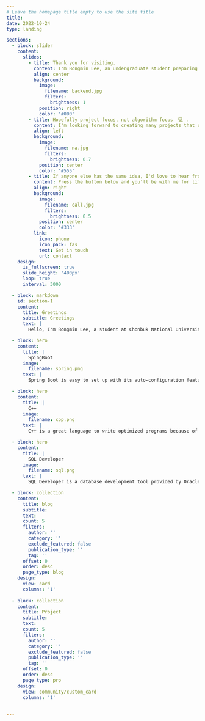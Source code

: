 ```yaml
---
# Leave the homepage title empty to use the site title
title:
date: 2022-10-24
type: landing

sections:
  - block: slider
    content:
      slides:
        - title: Thank you for visiting.
          content: I'm Bongmin Lee, an undergraduate student preparing to become a backend developer.
          align: center
          background:
            image:
              filename: backend.jpg
              filters:
                brightness: 1
            position: right
            color: '#000'
        - title: Hopefully project focus, not algorithm focus  💻 .
          content: I'm looking forward to creating many projects that utilize open source.
          align: left
          background:
            image:
              filename: na.jpg
              filters:
                brightness: 0.7
            position: center
            color: '#555'
        - title: If anyone else has the same idea, I'd love to hear from you.
          content: Press the button below and you'll be with me for life...
          align: right
          background:
            image:
              filename: call.jpg
              filters:
                brightness: 0.5
            position: center
            color: '#333'
          link:
            icon: phone
            icon_pack: fas
            text: Get in touch
            url: contact
    design:
      is_fullscreen: true
      slide_height: '400px'
      loop: true
      interval: 3000

  - block: markdown
    id: section-1
    content:
      title: Greetings
      subtitle: Greetings
      text: |
        Hello, I'm Bongmin Lee, a student at Chonbuk National University. I am currently studying Spring Boot and networking, and my favorite language is C++. I apologize for not being able to upload the project code due to USB issue. I will upload them as soon as possible.

  - block: hero
    content:
      title: |
        SpingBoot 
      image:
        filename: spring.png
      text: |
        Spring Boot is easy to set up with its auto-configuration features, easy to deploy with its built-in web server, and is well-suited for developing microservice architectures and supported by a large community.

  - block: hero
    content:
      title: |
        C++ 
      image:
        filename: cpp.png
      text: |
        C++ is a great language to write optimized programs because of its high performance and memory control.  

  - block: hero
    content:
      title: |
        SQL Developer
      image:
        filename: sql.png
      text: |
        SQL Developer is a database development tool provided by Oracle that makes it easy to work with SQL, PL/SQL. It provides the ability to run SQL queries, manage database objects, debugging features, and more, making it useful for database developers and administrators.

  - block: collection
    content:
      title: blog
      subtitle:
      text:
      count: 5
      filters:
        author: ''
        category: ''
        exclude_featured: false
        publication_type: ''
        tag: ''
      offset: 0
      order: desc
      page_type: blog
    design:
      view: card
      columns: '1'   
      
  - block: collection
    content:
      title: Project
      subtitle:
      text:
      count: 5
      filters:
        author: ''
        category: ''
        exclude_featured: false
        publication_type: ''
        tag: ''
      offset: 0
      order: desc
      page_type: pro
    design:
      view: community/custom_card
      columns: '1'    
      
       
---
```

